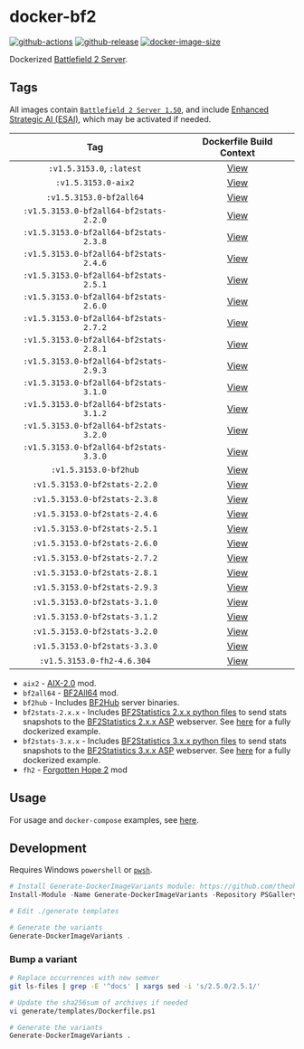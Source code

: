# docker-bf2

[![github-actions](https://github.com/startersclan/docker-bf2/workflows/ci-master-pr/badge.svg)](https://github.com/startersclan/docker-bf2/actions)
[![github-release](https://img.shields.io/github/v/release/startersclan/docker-bf2?style=flat-square)](https://github.com/startersclan/docker-bf2/releases/)
[![docker-image-size](https://img.shields.io/docker/image-size/startersclan/docker-bf2/latest)](https://hub.docker.com/r/startersclan/docker-bf2)

Dockerized [Battlefield 2 Server](https://www.ea.com/games/battlefield/battlefield-2).

## Tags

All images contain [`Battlefield 2 Server 1.50`](https://www.bf-games.net/downloads/category/153/serverfiles.html), and include [Enhanced Strategic AI (ESAI)](docs/usage.md#esai), which may be activated if needed.

| Tag | Dockerfile Build Context |
|:-------:|:---------:|
| `:v1.5.3153.0`, `:latest` | [View](variants/v1.5.3153.0 ) |
| `:v1.5.3153.0-aix2` | [View](variants/v1.5.3153.0-aix2 ) |
| `:v1.5.3153.0-bf2all64` | [View](variants/v1.5.3153.0-bf2all64 ) |
| `:v1.5.3153.0-bf2all64-bf2stats-2.2.0` | [View](variants/v1.5.3153.0-bf2all64-bf2stats-2.2.0 ) |
| `:v1.5.3153.0-bf2all64-bf2stats-2.3.8` | [View](variants/v1.5.3153.0-bf2all64-bf2stats-2.3.8 ) |
| `:v1.5.3153.0-bf2all64-bf2stats-2.4.6` | [View](variants/v1.5.3153.0-bf2all64-bf2stats-2.4.6 ) |
| `:v1.5.3153.0-bf2all64-bf2stats-2.5.1` | [View](variants/v1.5.3153.0-bf2all64-bf2stats-2.5.1 ) |
| `:v1.5.3153.0-bf2all64-bf2stats-2.6.0` | [View](variants/v1.5.3153.0-bf2all64-bf2stats-2.6.0 ) |
| `:v1.5.3153.0-bf2all64-bf2stats-2.7.2` | [View](variants/v1.5.3153.0-bf2all64-bf2stats-2.7.2 ) |
| `:v1.5.3153.0-bf2all64-bf2stats-2.8.1` | [View](variants/v1.5.3153.0-bf2all64-bf2stats-2.8.1 ) |
| `:v1.5.3153.0-bf2all64-bf2stats-2.9.3` | [View](variants/v1.5.3153.0-bf2all64-bf2stats-2.9.3 ) |
| `:v1.5.3153.0-bf2all64-bf2stats-3.1.0` | [View](variants/v1.5.3153.0-bf2all64-bf2stats-3.1.0 ) |
| `:v1.5.3153.0-bf2all64-bf2stats-3.1.2` | [View](variants/v1.5.3153.0-bf2all64-bf2stats-3.1.2 ) |
| `:v1.5.3153.0-bf2all64-bf2stats-3.2.0` | [View](variants/v1.5.3153.0-bf2all64-bf2stats-3.2.0 ) |
| `:v1.5.3153.0-bf2all64-bf2stats-3.3.0` | [View](variants/v1.5.3153.0-bf2all64-bf2stats-3.3.0 ) |
| `:v1.5.3153.0-bf2hub` | [View](variants/v1.5.3153.0-bf2hub ) |
| `:v1.5.3153.0-bf2stats-2.2.0` | [View](variants/v1.5.3153.0-bf2stats-2.2.0 ) |
| `:v1.5.3153.0-bf2stats-2.3.8` | [View](variants/v1.5.3153.0-bf2stats-2.3.8 ) |
| `:v1.5.3153.0-bf2stats-2.4.6` | [View](variants/v1.5.3153.0-bf2stats-2.4.6 ) |
| `:v1.5.3153.0-bf2stats-2.5.1` | [View](variants/v1.5.3153.0-bf2stats-2.5.1 ) |
| `:v1.5.3153.0-bf2stats-2.6.0` | [View](variants/v1.5.3153.0-bf2stats-2.6.0 ) |
| `:v1.5.3153.0-bf2stats-2.7.2` | [View](variants/v1.5.3153.0-bf2stats-2.7.2 ) |
| `:v1.5.3153.0-bf2stats-2.8.1` | [View](variants/v1.5.3153.0-bf2stats-2.8.1 ) |
| `:v1.5.3153.0-bf2stats-2.9.3` | [View](variants/v1.5.3153.0-bf2stats-2.9.3 ) |
| `:v1.5.3153.0-bf2stats-3.1.0` | [View](variants/v1.5.3153.0-bf2stats-3.1.0 ) |
| `:v1.5.3153.0-bf2stats-3.1.2` | [View](variants/v1.5.3153.0-bf2stats-3.1.2 ) |
| `:v1.5.3153.0-bf2stats-3.2.0` | [View](variants/v1.5.3153.0-bf2stats-3.2.0 ) |
| `:v1.5.3153.0-bf2stats-3.3.0` | [View](variants/v1.5.3153.0-bf2stats-3.3.0 ) |
| `:v1.5.3153.0-fh2-4.6.304` | [View](variants/v1.5.3153.0-fh2-4.6.304 ) |

- `aix2` - [AIX-2.0](https://www.moddb.com/mods/allied-intent-xtended/downloads/aix-20-server-files) mod.
- `bf2all64` - [BF2All64](https://www.bf-games.net/downloads/2533/bf2-singleplayer-all-in-one-package.html) mod.
- `bf2hub` - Includes [BF2Hub](https://www.bf2hub.com/home/serversetup.php) server binaries.
- `bf2stats-2.x.x` - Includes [BF2Statistics 2.x.x python files](https://github.com/startersclan/bf2stats) to send stats snapshots to the [BF2Statistics 2.x.x ASP](https://github.com/startersclan/bf2stats) webserver. See [here](https://github.com/startersclan/bf2stats) for a fully dockerized example.
- `bf2stats-3.x.x` - Includes [BF2Statistics 3.x.x python files](https://github.com/startersclan/StatsPython) to send stats snapshots to the [BF2Statistics 3.x.x ASP](https://github.com/startersclan/ASP) webserver. See [here](https://github.com/startersclan/ASP) for a fully dockerized example.
- `fh2` - [Forgotten Hope 2](http://www.forgottenhope.warumdarum.de) mod

## Usage

For usage and `docker-compose` examples, see [here](docs/usage.md).

## Development

Requires Windows `powershell` or [`pwsh`](https://github.com/PowerShell/PowerShell).

```powershell
# Install Generate-DockerImageVariants module: https://github.com/theohbrothers/Generate-DockerImageVariants
Install-Module -Name Generate-DockerImageVariants -Repository PSGallery -Scope CurrentUser -Force -Verbose

# Edit ./generate templates

# Generate the variants
Generate-DockerImageVariants .
```

### Bump a variant

```sh
# Replace occurrences with new semver
git ls-files | grep -E '^docs' | xargs sed -i 's/2.5.0/2.5.1/'

# Update the sha256sum of archives if needed
vi generate/templates/Dockerfile.ps1

# Generate the variants
Generate-DockerImageVariants .
```
